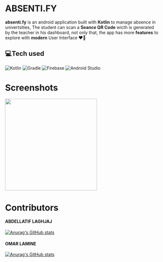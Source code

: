 # ABSENTI.FY
<b>absenti.fy</b> is an android application built with <b>Kotlin</b> to manage absence in univertsities, The student can scan a <b>Seance QR Code</b> wicth is generated by the teacher in his dashboard, not only that, the app has more <b>features</b> to explore with <b>modern</b> User Interface ❤️‍🔥
## 💻Tech used
![Kotlin](https://img.shields.io/badge/kotlin-%237F52FF.svg?style=for-the-badge&logo=kotlin&logoColor=white)
![Gradle](https://img.shields.io/badge/Gradle-02303A.svg?style=for-the-badge&logo=Gradle&logoColor=white)
![Firebase](https://img.shields.io/badge/Firebase-039BE5?style=for-the-badge&logo=Firebase&logoColor=white)
![Android Studio](https://img.shields.io/badge/Android%20Studio-3DDC84.svg?style=for-the-badge&logo=android-studio&logoColor=white)
# Screenshots
<img src="https://user-images.githubusercontent.com/79521157/204847764-bcea9924-eb35-44c7-8da2-bb8a0b465093.png" width="300" />

# Contributors

<h4>ABDELLATIF LAGHJAJ</h4>

[![Anurag's GitHub stats](https://github-readme-stats.vercel.app/api?username=abdellatif-laghjaj&count_private=true&show_icons=true&theme=react)](https://github.com/omarlamin01/Dairy-Farm-Management-System)

<h4> OMAR LAMINE </h4>

[![Anurag's GitHub stats](https://github-readme-stats.vercel.app/api?username=omarlamin01&count_private=true&show_icons=true&theme=vue-dark)](https://github.com/omarlamin01/Dairy-Farm-Management-System)
